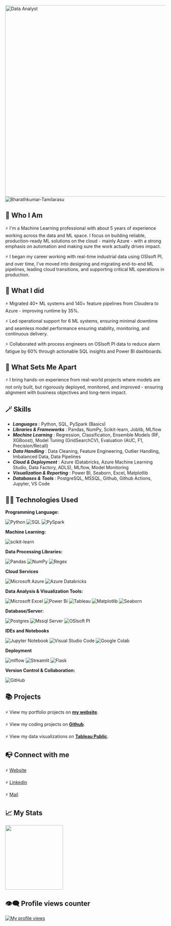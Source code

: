 <img align="right" alt="Data Analyst" width="600" src="https://github.com/Bharathkumar-Tamilarasu/Bharathkumar-Tamilarasu/blob/main/Data%20Science_1.gif">

<p align="left"> <img src="https://komarev.com/ghpvc/?username=bharathkumar-tamilarasu&label=Profile%20views&color=0e75b6&style=flat" alt="Bharathkumar-Tamilarasu" /> </p>

## 👤 Who I Am

⚡️ I'm a Machine Learning professional with about 5 years of experience working across the data and ML space. I focus on building reliable, production-ready ML solutions on the cloud - mainly Azure - with a strong emphasis on automation and making sure the work actually drives impact.

⚡️ I began my career working with real-time industrial data using OSIsoft PI, and over time, I’ve moved into designing and migrating end-to-end ML pipelines, leading cloud transitions, and supporting critical ML operations in production. 


## 💼 What I did

⚡ Migrated 40+ ML systems and 140+ feature pipelines from Cloudera to Azure - improving runtime by 35%.

⚡ Led operational support for 6 ML systems, ensuring minimal downtime and seamless model performance ensuring stability, monitoring, and continuous delivery.

⚡ Collaborated with process engineers on OSIsoft PI data to reduce alarm fatigue by 60% through actionable SQL insights and Power BI dashboards.

## 💎 What Sets Me Apart 

⚡ I bring hands-on experience from real-world projects where models are not only built, but rigorously deployed, monitored, and improved - ensuring alignment with business objectives and long-term impact.

## 🪄 Skills

* ***Languages*** : Python, SQL, PySpark (Basics)
* ***Libraries & Frameworks*** : Pandas, NumPy, Scikit-learn, Joblib, MLflow
* ***Machine Learning*** : Regression, Classification, Ensemble Models (RF, XGBoost), Model Tuning (GridSearchCV), Evaluation (AUC, F1, Precision/Recall)
* ***Data Handling*** : Data Cleaning, Feature Engineering, Outlier Handling, Imbalanced Data, Data Pipelines
* ***Cloud & Deployment*** : Azure (Databricks, Azure Machine Learning Studio, Data Factory, ADLS), MLflow, Model Monitoring
* ***Visualization & Reporting*** : Power BI, Seaborn, Excel, Matplotlib
* ***Databases & Tools*** : PostgreSQL, MSSQL, Github, Github Actions, Jupyter, VS Code

## 👨‍💻  Technologies Used

**Programming Language:**

![Python](https://img.shields.io/badge/Python-3670A0?style=flat-square&logo=python&logoColor=ffdd54)
![SQL](https://img.shields.io/badge/SQL-07405E?style=flat-square&logo=sqlite&logoColor=white)
![PySpark](https://img.shields.io/badge/PySpark-e6e4e4?style=flat-square&logo=apachespark&logoColor=orange)

**Machine Learning:**

![scikit-learn](https://img.shields.io/badge/SciKit--Learn-%23F7931E.svg?style=flat-square&logo=scikit-learn&logoColor=white)

**Data Processing Libraries:**

![Pandas](https://img.shields.io/badge/Pandas-%23150458.svg?style=flat-square&logo=pandas&logoColor=white)
![NumPy](https://img.shields.io/badge/Numpy-%23013243.svg?style=flat-square&logo=numpy&logoColor=white)
![Regex](https://img.shields.io/badge/Regex-64029a.svg?style=flat-square&logo=python&logoColor=white)

**Cloud Services**

![Microsoft Azure](https://img.shields.io/badge/Microsoft%20Azure-0089D6?style=flat-square&logo=accusoft&logoColor=white)
![Azure Databricks](https://img.shields.io/badge/Azure%20Databricks-FF3621?style=flat-square&logo=Databricks&logoColor=white)

**Data Analysis & Visualization Tools:**

![Microsoft Excel](https://img.shields.io/badge/Microsoft_Excel-217346?style=flat-square&logo=googlesheets&logoColor=white)
![Power Bi](https://img.shields.io/badge/Power%20BI-F2C811?style=flat-square&logo=googleanalytics&logoColor=black)
![Tableau](https://img.shields.io/badge/Tableau-E97627?style=flat-square&logo=Tableau&logoColor=white)
![Matplotlib](https://img.shields.io/badge/Matplotlib-11557c.svg?style=flat-square&logo=plotly&logoColor=white)
![Seaborn](https://img.shields.io/badge/Seaborn-7db0bc.svg?style=flat-square&logo=pypi&logoColor=white)

**Database/Server:**

![Postgres](https://img.shields.io/badge/PostgreSQL-%23316192.svg?style=flat-square&logo=postgresql&logoColor=white)
![Mssql Server](https://img.shields.io/badge/Microsoft%20SQL%20Server-CC2927?style=flat-square&logo=zaim&logoColor=white)
![OSIsoft PI](https://img.shields.io/badge/-OSIsoft%20PI-0171bb?style=flat-square&logo=pinetwork&logoColor=white)

**IDEs and Notebooks**

![Jupyter Notebook](https://img.shields.io/badge/Jupyter-%23FA0F00.svg?style=flat-square&logo=jupyter&logoColor=white)
![Visual Studio Code](https://img.shields.io/badge/Visual%20Studio%20Code-0078d7.svg?style=flat-square&logo=visual-studio-code&logoColor=white)
![Google Colab](https://img.shields.io/badge/Google%20Colab-F9AB00?style=flat-square&logo=googlecolab&color=525252)

**Deployment**

![mlflow](https://img.shields.io/badge/MLflow-%23d9ead3.svg?style=flat-square&logo=mlflow&logoColor=blue)
![Streamlit](https://img.shields.io/badge/Streamlit-FF4B4B.svg?style=flat-square&logo=streamlit&logoColor=white)
![Flask](https://img.shields.io/badge/flask-%23000.svg?style=flat-square&logo=flask&logoColor=white)

**Version Control & Collaboration:**

![GitHub](https://img.shields.io/badge/GIThub-%23121011.svg?style=flat-square&logo=github&logoColor=white)


## 📚 Projects

⚡️ View my portfolio projects on [**my website**](https://www.datascienceportfol.io/bharathkumar_t).

⚡️ View my coding projects on [**Github**](https://github.com/Bharathkumar-Tamilarasu?tab=repositories).

⚡️ View my data visualizations on [**Tableau Public**](https://public.tableau.com/app/profile/bharathkumar.tamilarasu/vizzes).

## 📭 Connect with me

⚡️ [Website](https://www.datascienceportfol.io/bharathkumar_t)

⚡️ [Linkedin](https://www.linkedin.com/in/bharathkumartamilarasu/)

⚡️ [Mail](mailto:bharathkumar.t.17@gmail.com)
  

## 📈 My Stats

<div>
      <img style="zoom:100%" src=https://github-readme-stats.vercel.app/api?username=bharathkumar-tamilarasu&show_icons=true&theme=transparent height=202, width=60% />
</div>

## 👁️‍🗨️ Profile views counter 

[![My profile views](https://u8views.com/api/v1/github/profiles/7869344/views/day-week-month-total-count.svg)](https://u8views.com/github/bharathkumar-tamilarasu)

